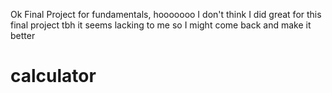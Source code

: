 Ok Final Project for fundamentals, hooooooo I don't think I did great for this final project tbh
it seems lacking to me so I might come back and make it better


# calculator